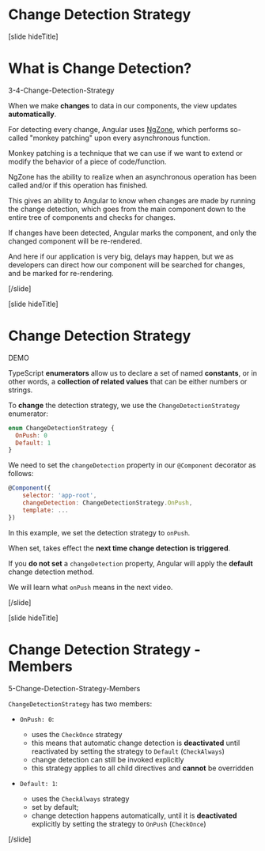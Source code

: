 # Change Detection Strategy

[slide hideTitle]

# What is Change Detection?

3-4-Change-Detection-Strategy

When we make **changes** to data in our components, the view updates **automatically**.

For detecting every change, Angular uses [NgZone](https://angular.io/guide/zone), which performs so-called "monkey patching" upon every asynchronous function.

Monkey patching is a technique that we can use if we want to extend or modify the behavior of a piece of code/function.

NgZone has the ability to realize when an asynchronous operation has been called and/or if this operation has finished. 

This gives an ability to Angular to know when changes are made by running the change detection, which goes from the main component down to the entire tree of components and checks for changes.

If changes have been detected, Angular marks the component, and only the changed component will be re-rendered.

And here if our application is very big, delays may happen, but we as developers can direct how our component will be searched for changes, and be marked for re-rendering.

[/slide]

[slide hideTitle]

# Change Detection Strategy

DEMO

TypeScript **enumerators** allow us to declare a set of named **constants**, or in other words, a **collection of related values** that can be either numbers or strings.

To **change** the detection strategy, we use the `ChangeDetectionStrategy` enumerator:

```js
enum ChangeDetectionStrategy {
  OnPush: 0
  Default: 1
}
```

We need to set the `changeDetection` property in our `@Component` decorator as follows:

```js
@Component({
    selector: 'app-root',
    changeDetection: ChangeDetectionStrategy.OnPush,
    template: ...
})
```

In this example, we set the detection strategy to `onPush`.

When set, takes effect the **next time change detection is triggered**.

If you **do not set** a `changeDetection` property, Angular will apply the **default** change detection method.

We will learn what `onPush` means in the next video.


[/slide]

[slide hideTitle]

# Change Detection Strategy - Members

5-Change-Detection-Strategy-Members

`ChangeDetectionStrategy` has two members:

- `OnPush: 0`:
  - uses the `CheckOnce` strategy
  - this means that automatic change detection is **deactivated** until reactivated by setting the strategy to `Default` (`CheckAlways`)
  - change detection can still be invoked explicitly
  - this strategy applies to all child directives and **cannot** be overridden
  
- `Default: 1`:
  - uses the `CheckAlways` strategy
  - set by default;
  - change detection happens automatically, until it is **deactivated** explicitly by setting the strategy to `OnPush` (`CheckOnce`)


[/slide]